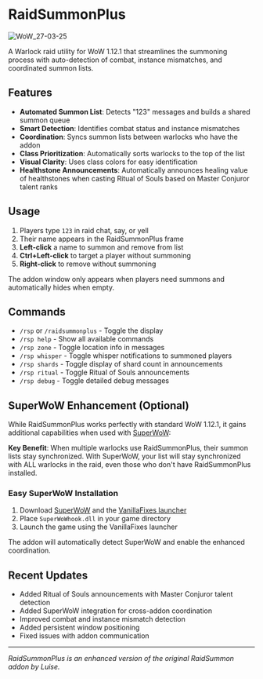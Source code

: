 # RaidSummonPlus

![WoW_27-03-25](https://github.com/user-attachments/assets/581a47b7-1603-4118-83b1-7e17e7f0ac9d)

A Warlock raid utility for WoW 1.12.1 that streamlines the summoning process with auto-detection of combat, instance mismatches, and coordinated summon lists.

## Features

- **Automated Summon List**: Detects "123" messages and builds a shared summon queue
- **Smart Detection**: Identifies combat status and instance mismatches
- **Coordination**: Syncs summon lists between warlocks who have the addon
- **Class Prioritization**: Automatically sorts warlocks to the top of the list
- **Visual Clarity**: Uses class colors for easy identification
- **Healthstone Announcements**: Automatically announces healing value of healthstones when casting Ritual of Souls based on Master Conjuror talent ranks

## Usage

1. Players type `123` in raid chat, say, or yell
2. Their name appears in the RaidSummonPlus frame
3. **Left-click** a name to summon and remove from list
4. **Ctrl+Left-click** to target a player without summoning
5. **Right-click** to remove without summoning

The addon window only appears when players need summons and automatically hides when empty.

## Commands

- `/rsp` or `/raidsummonplus` - Toggle the display
- `/rsp help` - Show all available commands
- `/rsp zone` - Toggle location info in messages
- `/rsp whisper` - Toggle whisper notifications to summoned players
- `/rsp shards` - Toggle display of shard count in announcements
- `/rsp ritual` - Toggle Ritual of Souls announcements
- `/rsp debug` - Toggle detailed debug messages

## SuperWoW Enhancement (Optional)

While RaidSummonPlus works perfectly with standard WoW 1.12.1, it gains additional capabilities when used with [SuperWoW](https://github.com/balakethelock/SuperWoW):

**Key Benefit**: When multiple warlocks use RaidSummonPlus, their summon lists stay synchronized.
With SuperWoW, your list will stay synchronized with ALL warlocks in the raid, even those who don't have RaidSummonPlus installed.


### Easy SuperWoW Installation

1. Download [SuperWoW](https://github.com/balakethelock/SuperWoW) and the [VanillaFixes launcher](https://github.com/hannesmann/vanillafixes)
2. Place `SuperWoWhook.dll` in your game directory
3. Launch the game using the VanillaFixes launcher

The addon will automatically detect SuperWoW and enable the enhanced coordination.

## Recent Updates

- Added Ritual of Souls announcements with Master Conjuror talent detection
- Added SuperWoW integration for cross-addon coordination
- Improved combat and instance mismatch detection
- Added persistent window positioning
- Fixed issues with addon communication

---

*RaidSummonPlus is an enhanced version of the original RaidSummon addon by Luise.*